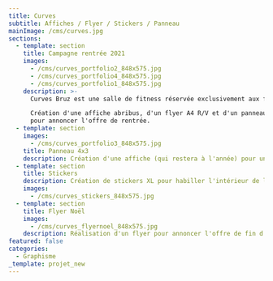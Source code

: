 ```yaml
---
title: Curves
subtitle: Affiches / Flyer / Stickers / Panneau
mainImage: /cms/curves.jpg
sections:
  - template: section
    title: Campagne rentrée 2021
    images:
      - /cms/curves_portfolio2_848x575.jpg
      - /cms/curves_portfolio4_848x575.jpg
      - /cms/curves_portfolio1_848x575.jpg
    description: >-
      Curves Bruz est une salle de fitness réservée exclusivement aux femmes. 

      Création d'une affiche abribus, d'un flyer A4 R/V et d'un panneau de 4m²
      pour annoncer l'offre de rentrée.
  - template: section
    images:
      - /cms/curves_portfolio3_848x575.jpg
    title: Panneau 4x3
    description: Création d'une affiche (qui restera à l'année) pour un panneau 4x3 à Bruz.
  - template: section
    title: Stickers
    description: Création de stickers XL pour habiller l'intérieur de la salle de sport.
    images:
      - /cms/curves_stickers_848x575.jpg
  - template: section
    title: Flyer Noël
    images:
      - /cms/curves_flyernoel_848x575.jpg
    description: Réalisation d'un flyer pour annoncer l'offre de fin d'année.
featured: false
categories:
  - Graphisme
_template: projet_new
---
```



